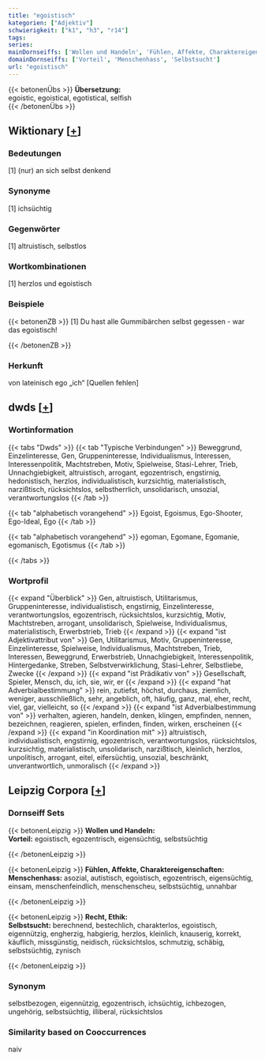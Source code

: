 ```yaml
---
title: "egoistisch"
kategorien: ["Adjektiv"]
schwierigkeit: ["k1", "h3", "r14"]
tags:
series:
mainDornseiffs: ['Wollen und Handeln', 'Fühlen, Affekte, Charaktereigenschaften', 'Recht, Ethik']
domainDornseiffs: ['Vorteil', 'Menschenhass', 'Selbstsucht']
url: "egoistisch"
---
```


{{< betonenÜbs >}}
**Übersetzung:**  
egoistic, egoistical, egotistical, selfish  
{{< /betonenÜbs >}}

## Wiktionary [[+](https://de.wiktionary.org/wiki/egoistisch)]

### Bedeutungen
[1] (nur) an sich selbst denkend  

### Synonyme
[1] ichsüchtig  

### Gegenwörter
[1] altruistisch, selbstlos  

### Wortkombinationen
[1] herzlos und egoistisch  

### Beispiele
{{< betonenZB >}}
[1] Du hast alle Gummibärchen selbst gegessen - war das egoistisch!  

{{< /betonenZB >}}
### Herkunft
von lateinisch ego „ich“ [Quellen fehlen]  



## dwds [[+](https://www.dwds.de/wb/egoistisch)]

### Wortinformation
{{< tabs "Dwds" >}}
{{< tab "Typische Verbindungen" >}}
Beweggrund, Einzelinteresse, Gen, Gruppeninteresse, Individualismus, Interessen, Interessenpolitik, Machtstreben, Motiv, Spielweise, Stasi-Lehrer, Trieb, Unnachgiebigkeit, altruistisch, arrogant, egozentrisch, engstirnig, hedonistisch, herzlos, individualistisch, kurzsichtig, materialistisch, narzißtisch, rücksichtslos, selbstherrlich, unsolidarisch, unsozial, verantwortungslos
{{< /tab >}}

{{< tab "alphabetisch vorangehend" >}}
Egoist, Egoismus, Ego-Shooter, Ego-Ideal, Ego
{{< /tab >}}

{{< tab "alphabetisch vorangehend" >}}
egoman, Egomane, Egomanie, egomanisch, Egotismus
{{< /tab >}}

{{< /tabs >}}

### Wortprofil
{{< expand "Überblick" >}} Gen, altruistisch, Utilitarismus, Gruppeninteresse, individualistisch, engstirnig, Einzelinteresse, verantwortungslos, egozentrisch, rücksichtslos, kurzsichtig, Motiv, Machtstreben, arrogant, unsolidarisch, Spielweise, Individualismus, materialistisch, Erwerbstrieb, Trieb {{< /expand >}}
{{< expand "ist Adjektivattribut von" >}} Gen, Utilitarismus, Motiv, Gruppeninteresse, Einzelinteresse, Spielweise, Individualismus, Machtstreben, Trieb, Interessen, Beweggrund, Erwerbstrieb, Unnachgiebigkeit, Interessenpolitik, Hintergedanke, Streben, Selbstverwirklichung, Stasi-Lehrer, Selbstliebe, Zwecke {{< /expand >}}
{{< expand "ist Prädikativ von" >}} Gesellschaft, Spieler, Mensch, du, ich, sie, wir, er {{< /expand >}}
{{< expand "hat Adverbialbestimmung" >}} rein, zutiefst, höchst, durchaus, ziemlich, weniger, ausschließlich, sehr, angeblich, oft, häufig, ganz, mal, eher, recht, viel, gar, vielleicht, so {{< /expand >}}
{{< expand "ist Adverbialbestimmung von" >}} verhalten, agieren, handeln, denken, klingen, empfinden, nennen, bezeichnen, reagieren, spielen, erfinden, finden, wirken, erscheinen {{< /expand >}}
{{< expand "in Koordination mit" >}} altruistisch, individualistisch, engstirnig, egozentrisch, verantwortungslos, rücksichtslos, kurzsichtig, materialistisch, unsolidarisch, narzißtisch, kleinlich, herzlos, unpolitisch, arrogant, eitel, eifersüchtig, unsozial, beschränkt, unverantwortlich, unmoralisch {{< /expand >}}

## Leipzig Corpora [[+](https://corpora.uni-leipzig.de/en/res?word=egoistisch&corpusId=deu_newscrawl-public_2018)]

### Dornseiff Sets
{{< betonenLeipzig >}}
**Wollen und Handeln:**  
**Vorteil:** egoistisch, egozentrisch, eigensüchtig, selbstsüchtig  

{{< /betonenLeipzig >}}


{{< betonenLeipzig >}}
**Fühlen, Affekte, Charaktereigenschaften:**  
**Menschenhass:** asozial, autistisch, egoistisch, egozentrisch, eigensüchtig, einsam, menschenfeindlich, menschenscheu, selbstsüchtig, unnahbar  

{{< /betonenLeipzig >}}


{{< betonenLeipzig >}}
**Recht, Ethik:**  
**Selbstsucht:** berechnend, bestechlich, charakterlos, egoistisch, eigennützig, engherzig, habgierig, herzlos, kleinlich, knauserig, korrekt, käuflich, missgünstig, neidisch, rücksichtslos, schmutzig, schäbig, selbstsüchtig, zynisch  

{{< /betonenLeipzig >}}

### Synonym
selbstbezogen, eigennützig, egozentrisch, ichsüchtig, ichbezogen, ungehörig, selbstsüchtig, illiberal, rücksichtslos


### Similarity based on Cooccurrences
naiv

